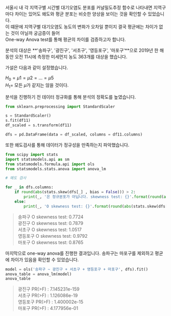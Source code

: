 서울시 내 각 지역구별 시간별 대기오염도 분포를 커널밀도추정 함수로 나타내면 지역구마다 차이는 있어도 왜도와 평균 분포는 비슷한 양상을 보이는 것을 확인할 수 있었습니다. <br>
이 떄문에 지역구별 대기오염도 농도의 변화가 오차일 뿐이지 결국 평균에는 차이가 없는 것이 아닐까 궁금증이 들어 <br>
One-way Anova test를 통해 평균의 차이를 검증하고자 합니다.

분석의 대상은 **'송파구', '광진구', '서초구', '영등포구', '마포구'**으로 2019년 한 해동안 오전 11시에 측정한 미세먼지 농도 363개를 대상을 했습니다.

가설은 다음과 같이 설정했습니다.

$H_0 = \mu1 = \mu2 = ... = \mu5$ <br>
$H_1 =$ 모든 $\mu$가 같지는 않을 것이다.

분석을 진행하기 전 데이터 정규화를 통해 분석의 정확도를 높였습니다.

```python
from sklearn.preprocessing import StandardScaler

s = StandardScaler()
s.fit(df11)
df_scaled = s.transform(df11)

dfs = pd.DataFrame(data = df_scaled, columns = df11.columns)
```

또한 왜도검사를 통해 데이터가 정규성을 만족하는지 파악했습니다.

```python
from scipy import stats
import statsmodels.api as sm
from statsmodels.formula.api import ols
from statsmodels.stats.anova import anova_lm

# 왜도 검사

for _ in dfs.columns:
    if round(abs(stats.skew(dfs[_] , bias = False))) > 2:
        print(_, '은 정규분포가 아닙니다. skewness test: {}'.format(round(abs(stats.skew(dfs[_] , bias = False)),4)))
    else:
        print(_, 'O skewness test: {}'.format(round(abs(stats.skew(dfs[_] , bias = False)),4)))
```

> 송파구 O skewness test: 0.7724 <br>
> 광진구 O skewness test: 0.7879 <br>
> 서초구 O skewness test: 1.0517 <br>
> 영등포구 O skewness test: 0.9792 <br>
> 마포구 O skewness test: 0.8765 <br>

마지막으로 one-way anova를 진행한 결과입니다. 송파구는 마포구를 제외하고 평균에 차이가 있음을 확인할 수 있었습니다.

```python
model = ols('송파구 ~ 광진구 + 서초구 + 영등포구 + 마포구', dfs).fit()
anova_table = anova_lm(model)
anova_table
```

> 광진구 PR(>F) : 7.145231e-159 <br>
> 서초구 PR(>F) : 1.126086e-19 <br>
> 영등포구 PR(>F) : 1.400002e-15 <br>
> 마포구 PR(>F) : 4.177956e-01 <br>

